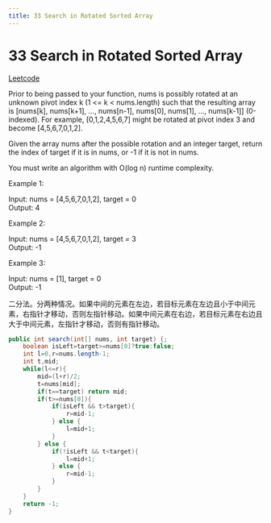 ```yaml
---
title: 33 Search in Rotated Sorted Array
---
```


# 33 Search in Rotated Sorted Array

[Leetcode](https://leetcode.com/problems/search-in-rotated-sorted-array/)

Prior to being passed to your function, nums is possibly rotated at an unknown pivot index k (1 <= k < nums.length) such that the resulting array is [nums[k], nums[k+1], ..., nums[n-1], nums[0], nums[1], ..., nums[k-1]] (0-indexed). For example, [0,1,2,4,5,6,7] might be rotated at pivot index 3 and become [4,5,6,7,0,1,2].

Given the array nums after the possible rotation and an integer target, return the index of target if it is in nums, or -1 if it is not in nums.

You must write an algorithm with O(log n) runtime complexity.

Example 1:

Input: nums = [4,5,6,7,0,1,2], target = 0  
Output: 4  

Example 2:

Input: nums = [4,5,6,7,0,1,2], target = 3  
Output: -1  

Example 3:

Input: nums = [1], target = 0  
Output: -1  

二分法。分两种情况。如果中间的元素在左边，若目标元素在左边且小于中间元素，右指针才移动，否则左指针移动。如果中间元素在右边，若目标元素在右边且大于中间元素，左指针才移动，否则有指针移动。

```java
public int search(int[] nums, int target) {;
    boolean isLeft=target>=nums[0]?true:false;
    int l=0,r=nums.length-1;
    int t,mid;
    while(l<=r){
        mid=(l+r)/2;
        t=nums[mid];
        if(t==target) return mid;
        if(t>=nums[0]){
            if(isLeft && t>target){
                r=mid-1;
            } else {
                l=mid+1;
            }
        } else {
            if(!isLeft && t<target){
                l=mid+1;
            } else {
                r=mid-1;
            }
        }
    }
    return -1;
}
```